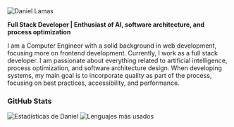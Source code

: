 
<img src="https://res.cloudinary.com/dpnrflmo9/image/upload/v1754532356/github_zbyrce.png" alt="Daniel Lamas" style="max-width: 100%; height: auto;" />


 **Full Stack Developer | Enthusiast of AI, software architecture, and process optimization**

I am a Computer Engineer with a solid background in web development, focusing more on frontend development. Currently, I work as a full stack developer. I am passionate about everything related to artificial intelligence, process optimization, and software architecture design. When developing systems, my main goal is to incorporate quality as part of the process, focusing on best practices, accessibility, and performance.


### GitHub Stats

![Estadísticas de Daniel](https://github-readme-stats-mu-three-35.vercel.app/api?username=dlamas685&show_icons=true&count_private=true&theme=default)
![Lenguajes más usados](https://github-readme-stats-mu-three-35.vercel.app/api/top-langs/?username=dlamas685&layout=compact&theme=default)

<!--
**dlamas685/dlamas685** is a ✨ _special_ ✨ repository because its `README.md` (this file) appears on your GitHub profile.

Here are some ideas to get you started:

- 🔭 I’m currently working on ...
- 🌱 I’m currently learning ...
- 👯 I’m looking to collaborate on ...
- 🤔 I’m looking for help with ...
- 💬 Ask me about ...
- 📫 How to reach me: ...
- 😄 Pronouns: ...
- ⚡ Fun fact: ...
-->
